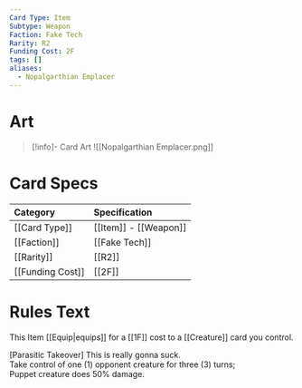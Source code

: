 ```yaml
---
Card Type: Item
Subtype: Weapon
Faction: Fake Tech
Rarity: R2
Funding Cost: 2F
tags: []
aliases:
  - Nopalgarthian Emplacer
---
```

# Art

> [!info]- Card Art
> ![[Nopalgarthian Emplacer.png]]

# Card Specs

| Category | Specification| 
| :--- | :--- |
| [[Card Type]] | [[Item]] - [[Weapon]] |  
| [[Faction]] | [[Fake Tech]] |  
| [[Rarity]] | [[R2]] |
| [[Funding Cost]] | [[2F]] |  

# Rules Text  

This Item [[Equip|equips]] for a [[1F]] cost to a [[Creature]] card you control.  

[Parasitic Takeover] This is really gonna suck.  
Take control of one (1) opponent creature for three (3) turns;  
Puppet creature does 50% damage.  


